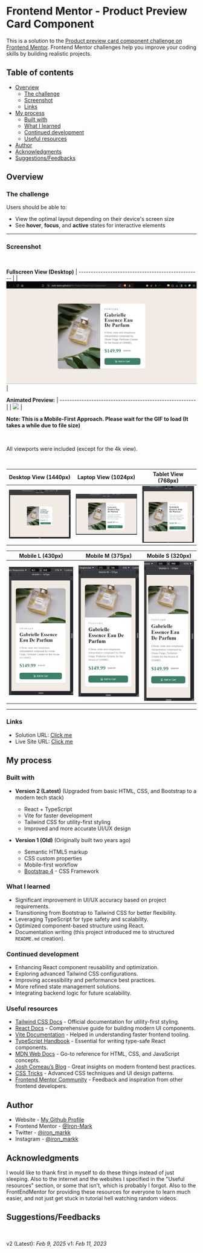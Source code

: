 # Frontend Mentor - Product Preview Card Component

This is a solution to the [Product preview card component challenge on Frontend Mentor](https://www.frontendmentor.io/challenges/product-preview-card-component-GO7UmttRfa).
Frontend Mentor challenges help you improve your coding skills by building realistic projects.

## Table of contents

- [Overview](#overview)
  - [The challenge](#the-challenge)
  - [Screenshot](#screenshot)
  - [Links](#links)
- [My process](#my-process)
  - [Built with](#built-with)
  - [What I learned](#what-i-learned)
  - [Continued development](#continued-development)
  - [Useful resources](#useful-resources)
- [Author](#author)
- [Acknowledgments](#acknowledgments)
- [Suggestions/Feedbacks](#suggestionsfeedbacks)

## Overview

### The challenge

Users should be able to:

- View the optimal layout depending on their device's screen size
- See **hover**, **focus**, and **active** states for interactive elements
<hr>

### Screenshot

<br>
  
**Fullscreen View (Desktop)**
| -------------------------------------------------- |
| ![](./src/assets/design-finished/0.1-Original.png) |

**Animated Preview:**
| -------------------------------------------------------- |
| ![](./src/assets/design-finished/0-animatedResult.gif) |
<br>

**Note: This is a Mobile-First Approach. Please wait for the GIF to load (It takes a while due to file size)**

<br>

All viewports were included (except for the 4k view).

<br>

| Desktop View (1440px)                             | Laptop View (1024px)                             | Tablet View (768px)                              |
| ------------------------------------------------- | ------------------------------------------------ | ------------------------------------------------ |
| ![](./src/assets/design-finished/1.0-Desktop.png) | ![](./src/assets/design-finished/1.1-Laptop.png) | ![](./src/assets/design-finished/1.2-Tablet.png) |

| Mobile L (430px)                                  | Mobile M (375px)                                  | Mobile S (320px)                                  |
| ------------------------------------------------- | ------------------------------------------------- | ------------------------------------------------- |
| ![](./src/assets/design-finished/1.3-MobileL.png) | ![](./src/assets/design-finished/1.4-MobileM.png) | ![](./src/assets/design-finished/1.5-MobileS.png) |

<hr>

### Links

- Solution URL: [Click me](https://www.frontendmentor.io/solutions/product-prevw-card-responsive-mobile-first-tsreactjsvitetailwind-gh-YMDqrQX)
- Live Site URL: [Click me](https://mark-siazon.github.io/FM-Product-Preview-Card-Component/)

## My process

### Built with

- **Version 2 (Latest)** (Upgraded from basic HTML, CSS, and Bootstrap to a modern tech stack)

  - React + TypeScript
  - Vite for faster development
  - Tailwind CSS for utility-first styling
  - Improved and more accurate UI/UX design

- **Version 1 (Old)** (Originally built two years ago)
  - Semantic HTML5 markup
  - CSS custom properties
  - Mobile-first workflow
  - [Bootstrap 4](https://getbootstrap.com/) - CSS Framework

### What I learned

- Significant improvement in UI/UX accuracy based on project requirements.
- Transitioning from Bootstrap to Tailwind CSS for better flexibility.
- Leveraging TypeScript for type safety and scalability.
- Optimized component-based structure using React.
- Documentation writing (this project introduced me to structured `README.md` creation).

### Continued development

- Enhancing React component reusability and optimization.
- Exploring advanced Tailwind CSS configurations.
- Improving accessibility and performance best practices.
- More refined state management solutions.
- Integrating backend logic for future scalability.

### Useful resources

- [Tailwind CSS Docs](https://tailwindcss.com/docs) - Official documentation for utility-first styling.
- [React Docs](https://react.dev/) - Comprehensive guide for building modern UI components.
- [Vite Documentation](https://vitejs.dev/) - Helped in understanding faster frontend tooling.
- [TypeScript Handbook](https://www.typescriptlang.org/docs/) - Essential for writing type-safe React components.
- [MDN Web Docs](https://developer.mozilla.org/) - Go-to reference for HTML, CSS, and JavaScript concepts.
- [Josh Comeau’s Blog](https://www.joshwcomeau.com/) - Great insights on modern frontend best practices.
- [CSS Tricks](https://css-tricks.com/) - Advanced CSS techniques and UI design patterns.
- [Frontend Mentor Community](https://www.frontendmentor.io/) - Feedback and inspiration from other frontend developers.

## Author

- Website - [My Github Profile](https://github.com/Iron-Mark)
- Frontend Mentor - [@Iron-Mark](https://www.frontendmentor.io/profile/Iron-Mark)
- Twitter - [@iron_markk](https://www.x.com/iron_markk)
- Instagram - [@iron_markk](https://www.instagram.com/iron_markk/)

## Acknowledgments

I would like to thank first in myself to do these things instead of just sleeping. Also to the internet and the websites I specified in the "Useful resources" section, or some that isn't, which is probably I forgot. Also to the FrontEndMentor for providing these resources for everyone to learn much easier, and not just get stuck in tutorial hell watching random videos.

## Suggestions/Feedbacks

<br>

v2 (Latest): _Feb 9, 2025_
v1: _Feb 11, 2023_
